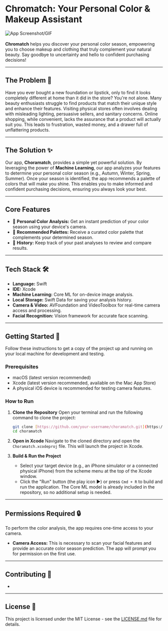 # Chromatch: Your Personal Color & Makeup Assistant

![App Screenshot/GIF](https://place-hold.it/800x400)
<br/><br/> <b>Chromatch</b> helps you discover your personal color season, empowering you to choose makeup and clothing that truly complement your natural beauty. Say goodbye to uncertainty and hello to confident purchasing decisions!

---

## The Problem 🤔

Have you ever bought a new foundation or lipstick, only to find it looks completely different at home than it did in the store? You're not alone. Many beauty enthusiasts struggle to find products that match their unique style and enhance their features. Visiting physical stores often involves dealing with misleading lighting, persuasive sellers, and sanitary concerns. Online shopping, while convenient, lacks the assurance that a product will actually suit you. This leads to frustration, wasted money, and a drawer full of unflattering products.

---

## The Solution ✨

Our app, **Choramatch**, provides a simple yet powerful solution. By leveraging the power of **Machine Learning**, our app analyzes your features to determine your personal color season (e.g., Autumn, Winter, Spring, Summer). Once your season is identified, the app recommends a palette of colors that will make you shine. This enables you to make informed and confident purchasing decisions, ensuring you always look your best.

---

## Core Features 

* 🎨 **Personal Color Analysis:** Get an instant prediction of your color season using your device's camera.
* 💄 **Recommended Palettes:** Receive a curated color palette that complements your determined season.
* 📜 **History:** Keep track of your past analyses to review and compare results.

---

## Tech Stack 🛠️

* **Language:** Swift
* **IDE:** Xcode
* **Machine Learning:** Core ML for on-device image analysis.
* **Local Storage:** Swift Data for saving your analysis history.
* **Camera & Video:** AVFoundation and VideoToolbox for real-time camera access and processing.
* **Facial Recognition:** Vision framework for accurate face scanning.

---

## Getting Started 🚀

Follow these instructions to get a copy of the project up and running on your local machine for development and testing.

### Prerequisites

* macOS (latest version recommended)
* Xcode (latest version recommended, available on the Mac App Store)
* A physical iOS device is recommended for testing camera features.

### How to Run

1.  **Clone the Repository**
    Open your terminal and run the following command to clone the project:
    ```sh
    git clone [https://github.com/your-username/choramatch.git](https://github.com/your-username/chromatch.git)
    cd choramatch
    ```

2.  **Open in Xcode**
    Navigate to the cloned directory and open the `Choramatch.xcodeproj` file. This will launch the project in Xcode.

3.  **Build & Run the Project**
    * Select your target device (e.g., an iPhone simulator or a connected physical iPhone) from the scheme menu at the top of the Xcode window.
    * Click the "Run" button (the play icon ▶) or press `Cmd + R` to build and run the application. The Core ML model is already included in the repository, so no additional setup is needed.

---

## Permissions Required 🔒

To perform the color analysis, the app requires one-time access to your camera.

* **Camera Access:** This is necessary to scan your facial features and provide an accurate color season prediction. The app will prompt you for permission on the first use.

---

## Contributing 🤝

-
---

## License 📄

This project is licensed under the MIT License - see the [LICENSE.md](LICENSE.md) file for details.

